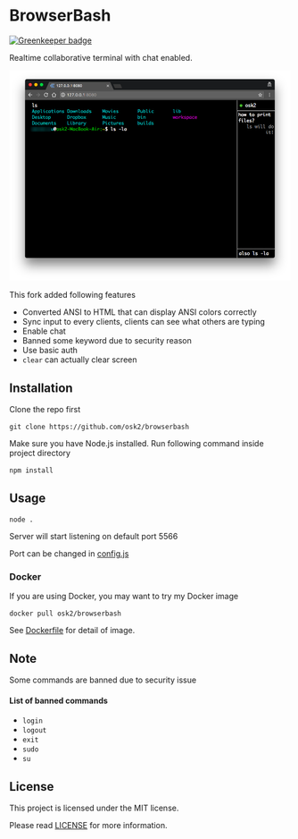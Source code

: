 # BrowserBash

[![Greenkeeper badge](https://badges.greenkeeper.io/osk2/browserbash.svg)](https://greenkeeper.io/)

Realtime collaborative terminal with chat enabled.

![Preview](img/preview.png)


This fork added following features

- Converted ANSI to HTML that can display ANSI colors correctly
- Sync input to every clients, clients can see what others are typing
- Enable chat
- Banned some keyword due to security reason
- Use basic auth
- `clear` can actually clear screen

## Installation

Clone the repo first

```
git clone https://github.com/osk2/browserbash
```

Make sure you have Node.js installed. Run following command inside project directory

```
npm install
```

## Usage

```
node .
```

Server will start listening on default port 5566

Port can be changed in [config.js](config.js)

### Docker

If you are using Docker, you may want to try my Docker image

```
docker pull osk2/browserbash
```

See [Dockerfile](Dockerfile) for detail of image.

## Note

Some commands are banned due to security issue

#### List of banned commands

- `login`
- `logout`
- `exit`
- `sudo`
- `su`


## License

This project is licensed under the MIT license.

Please read [LICENSE](LICENSE) for more information.
